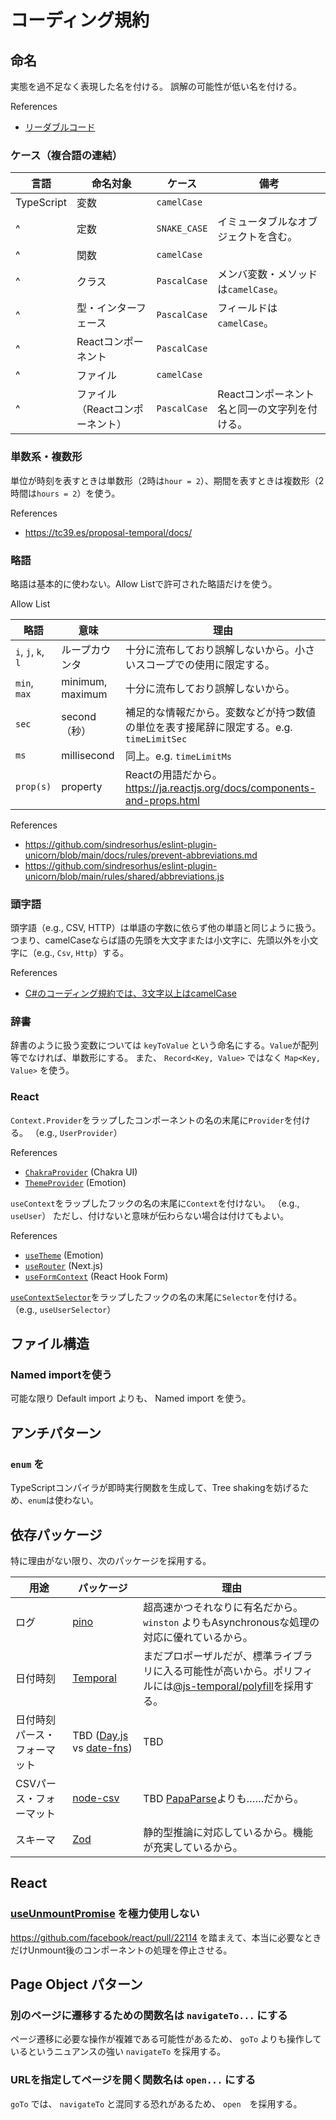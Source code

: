 # コーディング規約

## 命名

実態を過不足なく表現した名を付ける。
誤解の可能性が低い名を付ける。

References
- [リーダブルコード](https://www.oreilly.co.jp/books/9784873115658/)

### ケース（複合語の連結）

| 言語 | 命名対象 | ケース | 備考 |
|-|-|-|-|
| TypeScript | 変数 | `camelCase` | |
|^ | 定数 | `SNAKE_CASE` | イミュータブルなオブジェクトを含む。 |
|^ | 関数 | `camelCase` | |
|^ | クラス | `PascalCase` | メンバ変数・メソッドは`camelCase`。 |
|^ | 型・インターフェース | `PascalCase` | フィールドは`camelCase`。 |
|^ | Reactコンポーネント | `PascalCase` | |
|^ | ファイル | `camelCase` | |
|^ | ファイル（Reactコンポーネント）| `PascalCase` | Reactコンポーネント名と同一の文字列を付ける。 |

### 単数系・複数形

単位が時刻を表すときは単数形（2時は`hour = 2`）、期間を表すときは複数形（2時間は`hours = 2`）を使う。

References
- https://tc39.es/proposal-temporal/docs/

### 略語

略語は基本的に使わない。Allow Listで許可された略語だけを使う。

Allow List

| 略語 | 意味 | 理由 |
|-|-|-|
| `i`, `j`, `k`, `l` | ループカウンタ | 十分に流布しており誤解しないから。小さいスコープでの使用に限定する。 |
| `min`, `max` | minimum, maximum | 十分に流布しており誤解しないから。 |
| `sec` | second（秒） | 補足的な情報だから。変数などが持つ数値の単位を表す接尾辞に限定する。e.g. `timeLimitSec` |
| `ms` | millisecond | 同上。e.g. `timeLimitMs` |
| `prop(s)` | property | Reactの用語だから。 https://ja.reactjs.org/docs/components-and-props.html |

References
- https://github.com/sindresorhus/eslint-plugin-unicorn/blob/main/docs/rules/prevent-abbreviations.md
- https://github.com/sindresorhus/eslint-plugin-unicorn/blob/main/rules/shared/abbreviations.js

### 頭字語

頭字語（e.g., CSV, HTTP）は単語の字数に依らず他の単語と同じように扱う。
つまり、camelCaseならば語の先頭を大文字または小文字に、先頭以外を小文字に（e.g., `Csv`, `Http`）する。

References
- [C#のコーディング規約では、3文字以上はcamelCase](https://learn.microsoft.com/en-us/dotnet/standard/design-guidelines/capitalization-conventions#capitalization-rules-for-identifiers)

### 辞書

辞書のように扱う変数については `keyToValue` という命名にする。`Value`が配列等でなければ、単数形にする。
また、 `Record<Key, Value>` ではなく `Map<Key, Value>` を使う。

### React

`Context.Provider`をラップしたコンポーネントの名の末尾に`Provider`を付ける。
（e.g., `UserProvider`）

References
- [`ChakraProvider`](https://chakra-ui.com/getting-started) (Chakra UI)
- [`ThemeProvider`](https://emotion.sh/docs/theming) (Emotion)

`useContext`をラップしたフックの名の末尾に`Context`を付けない。
（e.g., `useUser`）
ただし、付けないと意味が伝わらない場合は付けてもよい。

References
- [`useTheme`](https://emotion.sh/docs/theming) (Emotion)
- [`useRouter`](https://nextjs.org/docs/api-reference/next/router) (Next.js)
- [`useFormContext`](https://react-hook-form.com/api/useformcontext) (React Hook Form)

[`useContextSelector`](https://github.com/dai-shi/use-context-selector)をラップしたフックの名の末尾に`Selector`を付ける。
（e.g., `useUserSelector`）

## ファイル構造

### Named importを使う

可能な限り Default import よりも、 Named import を使う。

## アンチパターン

### `enum` を

TypeScriptコンパイラが即時実行関数を生成して、Tree shakingを妨げるため、`enum`は使わない。

## 依存パッケージ

特に理由がない限り、次のパッケージを採用する。

| 用途 | パッケージ | 理由 |
|-|-|-|
| ログ | [pino](https://github.com/pinojs/pino) | 超高速かつそれなりに有名だから。 `winston` よりもAsynchronousな処理の対応に優れているから。 |
| 日付時刻 | [Temporal](https://tc39.es/proposal-temporal/docs/ja/index.html) | まだプロポーザルだが、標準ライブラリに入る可能性が高いから。ポリフィルには[@js-temporal/polyfill](https://github.com/js-temporal/temporal-polyfill)を採用する。 |
| 日付時刻パース・フォーマット | TBD ([Day.js](https://github.com/iamkun/dayjs/) vs [date-fns](https://github.com/date-fns/date-fns)) | TBD |
| CSVパース・フォーマット | [node-csv](https://github.com/adaltas/node-csv) | TBD [PapaParse](https://github.com/mholt/PapaParse)よりも……だから。 |
| スキーマ | [Zod](https://github.com/colinhacks/zod) | 静的型推論に対応しているから。機能が充実しているから。 |

## React

### [useUnmountPromise](https://github.com/streamich/react-use/blob/master/docs/useUnmountPromise.md) を極力使用しない

https://github.com/facebook/react/pull/22114 を踏まえて、本当に必要なときだけUnmount後のコンポーネントの処理を停止させる。

## Page Object パターン

### 別のページに遷移するための関数名は `navigateTo...` にする

ページ遷移に必要な操作が複雑である可能性があるため、 `goTo` よりも操作しているというニュアンスの強い `navigateTo` を採用する。

### URLを指定してページを開く関数名は `open...` にする

`goTo` では、 `navigateTo` と混同する恐れがあるため、 `open`　を採用する。
